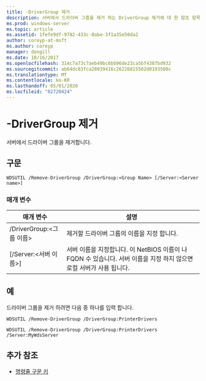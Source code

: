 ```yaml
---
title: -DriverGroup 제거
description: 서버에서 드라이버 그룹을 제거 하는 DriverGroup 제거에 대 한 참조 항목입니다.
ms.prod: windows-server
ms.topic: article
ms.assetid: 1fefe9df-9782-433c-8abe-3f1a35e50da2
author: coreyp-at-msft
ms.author: coreyp
manager: dongill
ms.date: 10/16/2017
ms.openlocfilehash: 314c7a73c7aeb49bc6bb96de23ca5bf4387bd932
ms.sourcegitcommit: ab64dc83fca28039416c26226815502d0193500c
ms.translationtype: MT
ms.contentlocale: ko-KR
ms.lasthandoff: 05/01/2020
ms.locfileid: "82720424"
---
```

# <a name="remove-drivergroup"></a>-DriverGroup 제거

서버에서 드라이버 그룹을 제거합니다.

## <a name="syntax"></a>구문

```
WDSUTIL /Remove-DriverGroup /DriverGroup:<Group Name> [/Server:<Server name>]
```

### <a name="parameters"></a>매개 변수

|매개 변수|설명|
|---------|-----------|
|/DriverGroup:\<그룹 이름>|제거할 드라이버 그룹의 이름을 지정 합니다.|
|[/Server:\<서버 이름>]|서버 이름을 지정합니다. 이 NetBIOS 이름이 나 FQDN 수 있습니다. 서버 이름을 지정 하지 않으면 로컬 서버가 사용 됩니다.|

## <a name="examples"></a>예

드라이버 그룹을 제거 하려면 다음 중 하나를 입력 합니다.
```
WDSUTIL /Remove-DriverGroup /DriverGroup:PrinterDrivers
```
```
WDSUTIL /Remove-DriverGroup /DriverGroup:PrinterDrivers /Server:MyWdsServer
```

## <a name="additional-references"></a>추가 참조

- [명령줄 구문 키](command-line-syntax-key.md)